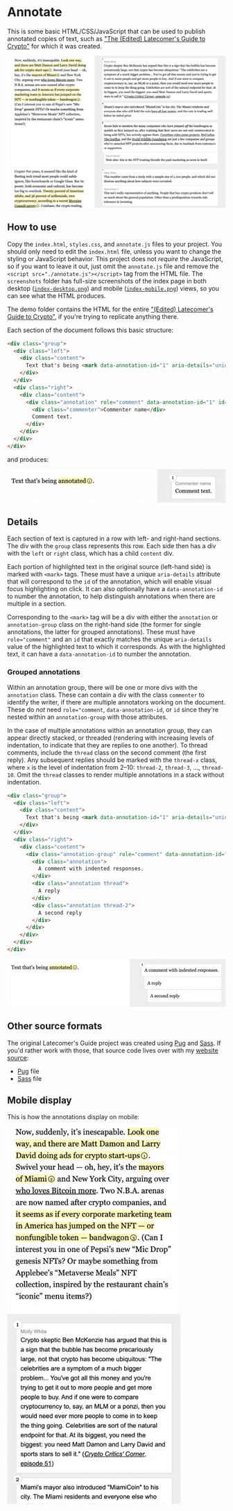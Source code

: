 # Annotate

This is some basic HTML/CSS/JavaScript that can be used to publish annotated copies of text, such as ["The (Edited) Latecomer's Guide to Crypto"](https://www.mollywhite.net/annotations/latecomers-guide-to-crypto) for which it was created.

![](./screenshots/latecomers-desktop.png)

## How to use
Copy the `index.html`, `styles.css`, and `annotate.js` files to your project. You should only need to edit the `index.html` file, unless you want to change the styling or JavaScript behavior. This project does not *require* the JavaScript, so if you want to leave it out, just omit the `annotate.js` file and remove the `<script src="./annotate.js"></script>` tag from the HTML file. The `screenshots` folder has full-size screenshots of the index page in both desktop ([`index-desktop.png`](https://github.com/molly/annotate/blob/main/screenshots/index-desktop.png)) and mobile ([`index-mobile.png`](https://github.com/molly/annotate/blob/main/screenshots/index-mobile.png)) views, so you can see what the HTML produces.

The demo folder contains the HTML for the entire ["(Edited) Latecomer's Guide to Crypto"](https://www.mollywhite.net/annotations/latecomers-guide-to-crypto), if you're trying to replicate anything there.

Each section of the document follows this basic structure:

```html
<div class="group">
  <div class="left">
    <div class="content">
      Text that's being <mark data-annotation-id="1" aria-details="unique-comment-id">annotated</mark>.
    </div>
  </div>
  <div class="right">
    <div class="content">
      <div class="annotation" role="comment" data-annotation-id="1" id="unique-comment-id">
        <div class="commenter">Commenter name</div>
        Comment text.
      </div>
    </div>
  </div>
</div>
```

and produces:

![](./screenshots/small-example.png)

## Details

Each section of text is captured in a row with left- and right-hand sections. The div with the `group` class represents this row. Each side then has a div with the `left` or `right` class, which has a child `content` div.

Each portion of highlighted text in the original source (left-hand side) is marked with `<mark>` tags. These must have a unique `aria-details` attribute that will correspond to the `id` of the annotation, which will enable visual focus highlighting on click. It can also optionally have a `data-annotation-id` to number the annotation, to help distinguish annotations when there are multiple in a section.

Corresponding to the `<mark>` tag will be a div with either the `annotation` or `annotation-group` class on the right-hand side (the former for single annotations, the latter for grouped annotations). These must have `role="comment"` and an `id` that exactly matches the unique `aria-details` value of the highlighted text to which it corresponds. As with the highlighted text, it can have a `data-annotation-id` to number the annotation.

### Grouped annotations
Within an annotation group, there will be one or more divs with the `annotation` class. These can contain a div with the class `commenter` to identify the writer, if there are multiple annotators working on the document. These do *not* need `role="comment`, `data-annotation-id`, or `id` since they're nested within an `annotation-group` with those attributes.

In the case of multiple annotations within an annotation group, they can appear directly stacked, or threaded (rendering with increasing levels of indentation, to indicate that they are replies to one another). To thread comments, include the `thread` class on the second comment (the first reply). Any subsequent replies should be marked with the `thread-x` class, where `x` is the level of indentation from 2–10: `thread-2`, `thread-3`, ..., `thread-10`. Omit the `thread` classes to render multiple annotations in a stack without indentation.

```html
<div class="group">
  <div class="left">
    <div class="content">
      Text that's being <mark data-annotation-id="1" aria-details="unique-comment-id">annotated</mark>.
    </div>
  </div>
  <div class="right">
    <div class="content">
      <div class="annotation-group" role="comment" data-annotation-id="1" id="unique-comment-id">
        <div class="annotation">
          A comment with indented responses.
        </div>
        <div class="annotation thread"> 
          A reply
        </div>
        <div class="annotation thread-2"> 
          A second reply
        </div>
      </div>
    </div>
  </div>
</div>
```

![](./screenshots/small-example-thread.png)

## Other source formats

The original Latecomer's Guide project was created using [Pug](https://pugjs.org/) and [Sass](https://sass-lang.com). If you'd rather work with those, that source code lives over with my [website source](https://github.com/molly/website-v2):
* [Pug](https://github.com/molly/website-v2/blob/master/src/pug/pages/annotations/latecomers-guide-to-crypto.pug) file
* [Sass](https://github.com/molly/website-v2/blob/master/src/sass/reviews.sass) file

## Mobile display

This is how the annotations display on mobile:

<img src="./screenshots/latecomers-mobile.png" width="400" />